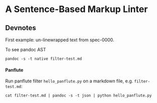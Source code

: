 # A Sentence-Based Markup Linter

## Devnotes

First example: un-linewrapped text from spec-0000.

To see pandoc AST

```
pandoc -s -t native filter-test.md
```

#### Panflute

Run panflute filter `hello_panflute.py` on a markdown file, e.g. `filter-test.md`:

```
cat filter-test.md | pandoc -s -t json | python hello_panflute.py
```
